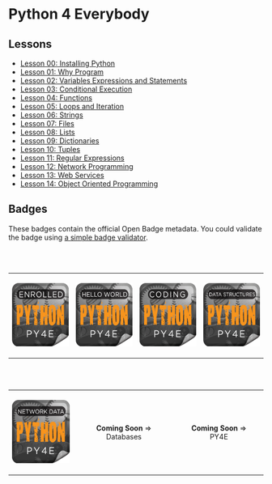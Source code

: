 # Python 4 Everybody

## Lessons

- [Lesson 00: Installing Python](00-InstallingPython/result-00.md)
- [Lesson 01: Why Program](01-WhyProgram/result-01.md)
- [Lesson 02: Variables Expressions and Statements](02-VariablesExpressionsStatements/result-02.md)
- [Lesson 03: Conditional Execution](03-ConditionalExecution/result-03.md)
- [Lesson 04: Functions](04-Functions/result-04.md)
- [Lesson 05: Loops and Iteration](05-LoopsIterations/result-05.md)
- [Lesson 06: Strings](06-Strings/result-06.md)
- [Lesson 07: Files](07-Files/result-07.md)
- [Lesson 08: Lists](08-Lists/result-08.md)
- [Lesson 09: Dictionaries](09-Dictionaries/result-09.md)
- [Lesson 10: Tuples](10-Tuples/result-10.md)
- [Lesson 11: Regular Expressions](11-RegularExpressions/result-11.md)
- [Lesson 12: Network Programming](12-NetworkProgramming/result-12.md)
- [Lesson 13: Web Services](13-WebServices/result-13.md)
- [Lesson 14: Object Oriented Programming](14-ObjectOrientedProgramming/result-14.md)

## Badges

These badges contain the official Open Badge metadata. You could validate the badge using [a simple badge validator](https://badgecheck.io/).

<br>

<br>

<table>
<tr>
<td align="center">
<img width="225" height="1"><br>
<img height="125" width="125" src="Badges/enrolled.png" alt="py4e enrolment badge"><br>
<img width="225" height="1"><br>
</td>
<td align="center">
<img width="225" height="1"><br>
<img height="125" width="125" src="Badges/hello.png" alt="py4e hello world badge"><br>
<img width="225" height="1"><br>  
</td>
<td align="center">
<img width="225" height="1"><br>
<img height="125" width="125" src="Badges/starting.png" alt="py4e getting started badge"><br>
<img width="225" height="1"><br>
</td>
<td align="center">
<img width="225" height="1"><br>
<img height="125" width="125" src="Badges/data.png" alt="py4e data structures badge"><br>
<img width="225" height="1"><br>
</td>
</tr>
</table>

<br>

<br>

<table>
<tr>
<td align="center">
<img width="300" height="1"><br>
<img height="125" width="125" src="Badges/web.png" alt="py4e web and network data badge"><br>
<img width="300" height="1"><br>
</td>
<td align="center">
<img width="300" height="1"><br>
<strong>Coming Soon</strong> => <br> Databases
<img width="300" height="1"><br>
</td>
<td align="center">
<img width="300" height="1"><br>
<strong>Coming Soon</strong> => <br> PY4E
<img width="300" height="1"><br>
</td>
</tr>
</table>


